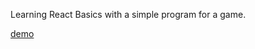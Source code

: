 Learning React Basics with a simple program for a game. 

[demo](https://abhishek-buragadda.github.io/react-game/)
